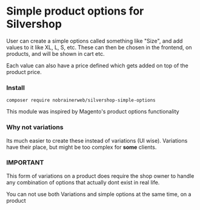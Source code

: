# Simple product options for Silvershop
User can create a simple options called something like "Size", and add values to it like XL, L, S, etc. These can then be chosen in the frontend, on products, and will be shown in cart etc.

Each value can also have a price defined which gets added on top of the product price.

### Install ###
```
composer require nobrainerweb/silvershop-simple-options
```

This module was inspired by Magento's product options functionality

### Why not variations ###
Its much easier to create these instead of variations (UI wise). Variations have their place, but might be too complex for **some** clients.

### IMPORTANT ###
This form of variations on a product does require the shop owner to handle any combination of options that actually dont exist in real life.

You can not use both Variations and simple options at the same time, on a product
